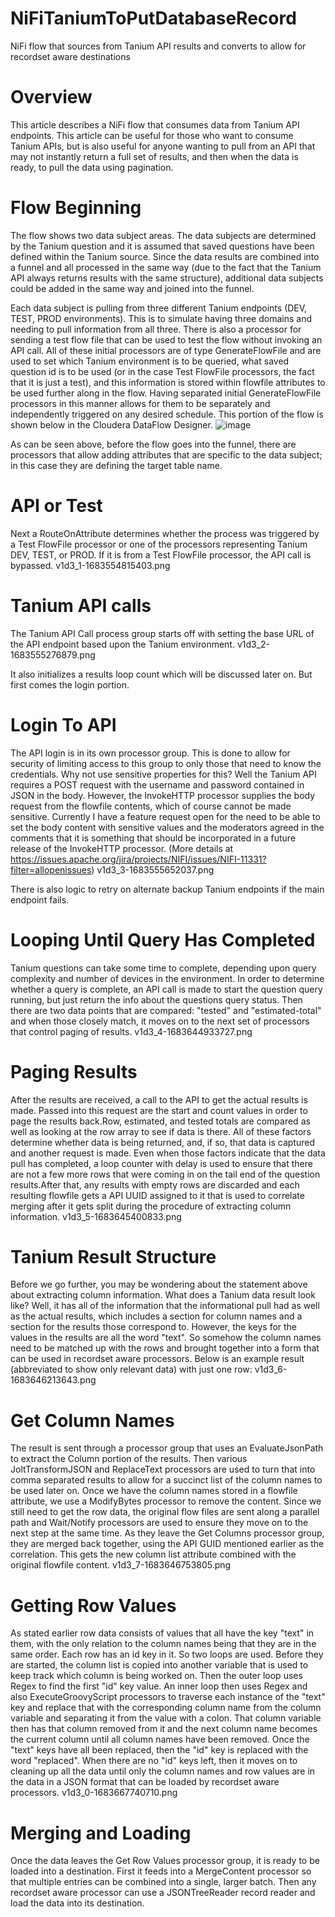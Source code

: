 # NiFiTaniumToPutDatabaseRecord
NiFi flow that sources from Tanium API results and converts to allow for recordset aware destinations

# Overview
This article describes a NiFi flow that consumes data from Tanium API endpoints. This article can be useful for those who want to consume Tanium APIs, but is also useful for anyone wanting to pull from an API that may not instantly return a full set of results, and then when the data is ready, to pull the data using pagination.

 
# Flow Beginning

The flow shows two data subject areas. The data subjects are determined by the Tanium question and it is assumed that saved questions have been defined within the Tanium source. Since the data results are combined into a funnel and all processed in the same way (due to the fact that the Tanium API always returns results with the same structure), additional data subjects could be added in the same way and joined into the funnel.

Each data subject is pulling from three different Tanium endpoints (DEV, TEST, PROD environments). This is to simulate having three domains and needing to pull information from all three. There is also a processor for sending a test flow file that can be used to test the flow without invoking an API call. All of these initial processors are of type GenerateFlowFile and are used to set which Tanium environment is to be queried, what saved question id is to be used (or in the case Test FlowFile processors, the fact that it is just a test), and this information is stored within flowfile attributes to be used further along in the flow. Having separated initial GenerateFlowFile processors in this manner allows for them to be separately and independently triggered on any desired schedule. This portion of the flow is shown below in the Cloudera DataFlow Designer.
![image](https://github.com/vincelombardo/NiFiTaniumToPutDatabaseRecord/assets/21046032/7bc68f25-925c-46d1-9333-2f018d4efa41)

As can be seen above, before the flow goes into the funnel, there are processors that allow adding attributes that are specific to the data subject; in this case they are defining the target table name.

 
# API or Test

Next a RouteOnAttribute determines whether the process was triggered by a Test FlowFile processor or one of the processors representing Tanium DEV, TEST, or PROD. If it is from a Test FlowFile processor, the API call is bypassed.
v1d3_1-1683554815403.png

 
# Tanium API calls

The Tanium API Call process group starts off with setting the base URL of the API endpoint based upon the Tanium environment.
v1d3_2-1683555276879.png

 

It also initializes a results loop count which will be discussed later on. But first comes the login portion.

 
# Login To API

The API login is in its own processor group. This is done to allow for security of limiting access to this group to only those that need to know the credentials. Why not use sensitive properties for this? Well the Tanium API requires a POST request with the username and password contained in JSON in the body. However, the InvokeHTTP processor supplies the body request from the flowfile contents, which of course cannot be made sensitive. Currently I have a feature request open for the need to be able to set the body content with sensitive values and the moderators agreed in the
comments that it is something that should be incorporated in a future release of the InvokeHTTP processor. (More details at https://issues.apache.org/jira/projects/NIFI/issues/NIFI-11331?filter=allopenissues)
v1d3_3-1683555652037.png

There is also logic to retry on alternate backup Tanium endpoints if the main endpoint fails.

 
# Looping Until Query Has Completed

Tanium questions can take some time to complete, depending upon query complexity and number of devices in the environment. In order to determine whether a query is complete, an API call is made to start the question query running, but just return the info about the questions query status. Then there are two data points that are compared: "tested" and "estimated-total" and when those closely match, it moves on to the next set of processors that control paging of results.
v1d3_4-1683644933727.png

 
# Paging Results

After the results are received, a call to the API to get the actual results is made. Passed into this request are the start and count values in order to page the results back.Row, estimated, and tested totals are compared as well as looking at the row array to see if data is there. All of these factors determine whether data is being returned, and, if so, that data is captured and another request is made. Even when those factors indicate that the data pull has completed, a loop counter with delay is used to ensure that there are not a few more rows that were coming in on the tail end of the question results.After that, any results with empty rows are discarded and each resulting flowfile gets a API UUID assigned to it that is used to correlate merging after it gets split during the procedure of extracting column information.
v1d3_5-1683645400833.png

 
# Tanium Result Structure

Before we go further, you may be wondering about the statement above about extracting column information. What does a Tanium data result look like? Well, it has all of the information that the informational pull had as well as the actual results, which includes a section for column names and a section for the results those correspond to. However, the keys for the values in the results are all the word "text". So somehow the column names need to be matched up with the rows and brought together into a form that can be used in recordset aware processors. Below is an example result (abbreviated to show only relevant data) with just one row:
v1d3_6-1683646213643.png

 
# Get Column Names

The result is sent through a processor group that uses an EvaluateJsonPath to extract the Column portion of the results. Then various JoltTransformJSON and ReplaceText processors are used to turn that into comma separated results to allow for a succinct list of the column names to be used later on. Once we have the column names stored in a flowfile attribute, we use a ModifyBytes processor to remove the content. Since we still need to get the row data, the original flow files are sent along a parallel path and Wait/Notify processors are used to ensure they move on to the next step at the same time. As they leave the Get Columns processor group, they are merged back together, using the API GUID mentioned earlier as the correlation. This gets the new column list attribute combined with the original flowfile content.
v1d3_7-1683646753805.png

 
# Getting Row Values

As stated earlier row data consists of values that all have the key "text" in them, with the only relation to the column names being that they are in the same order. Each row has an id key in it. So two loops are used. Before they are started, the column list is copied into another variable that is used to keep track which column is being worked on. Then the outer loop uses Regex to find the first "id" key value. An inner loop then uses Regex and also ExecuteGroovyScript processors to traverse each instance of the "text" key and replace that with the corresponding column name from the column variable and separating it from the value with a colon. That column variable then has that column removed from it and the next column name becomes the current column until all column names have been removed. Once the "text" keys have all been replaced, then the "id" key is replaced with the word "replaced". When there are no "id" keys left, then it moves on to cleaning up all the data until only the column names and row values are in the data in a JSON format that can be loaded by recordset aware processors.
v1d3_0-1683667740710.png

 
# Merging and Loading

Once the data leaves the Get Row Values processor group, it is ready to be loaded into a destination. First it feeds into a MergeContent processor so that multiple entries can be combined into a single, larger batch. Then any recordset aware processor can use a JSONTreeReader record reader and load the data into its destination.
